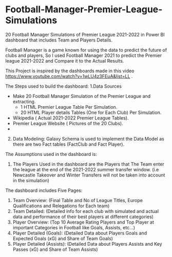 # Football-Manager-Premier-League-Simulations
20 Football Manager Simulations of Premier League 2021-2022 in Power BI dashboard that includes Team and Players Details.

Football Manager is a game known for using the data to predict the future of clubs and players, So I used Football Manager 2021 to predict the Premier league 2021-2022 and Compare it to the Actual Results.

This Project is inspired by the dashboards made in this video https://www.youtube.com/watch?v=1wLU4z3FEuA&list=LL .

The Steps used to build the dashboard:
1.Data Sources
- Make 20 Football Manager Simulation of the Premier League and extracting.
  - 1 HTML Premier League Table Per Simulation. 
  - 20 HTML Player details Tables (One for Each Club) Per Simulation.
- Wikipedia ( Actual 2021-2022 Premier League Tables).
- Premier League Website ( Pictures of the 20 Clubs).
- 
2. Data Modeling: Galaxy Schema is used to implement the Data Model as there are two Fact tables (FactClub and Fact Player).


The Assumptions used in the dashboard is:
1. The Players Used in the dashboard are the Players that The Team enter the league at the end of the 2021-2022 summer transfer window.
(i.e Newcastle Takeover and Winter Transfers will not be taken into account in the simulation)


The dashboard includes Five Pages:
1. Team Overview: (Final Table and No of League Titles, Europe Qualifications and Relegations for Each team)
2. Team Detailed: (Detailed info for each club with simulated and actual data and performance of their best players at different categories)
3. Player Overview: (Top 10 Average Rating Players and Top Player at important Categories in Football like Goals, Assists, etc...)
4. Player Detailed (Goals): (Detailed Data about Players Goals and Expected Goals (xG) and Share of Team Goals)
5. Player Detailed (Assists):  (Detailed Data about Players Assists and Key Passes (xG) and Share of Team Assists)
